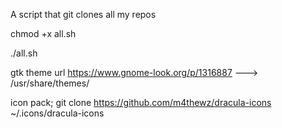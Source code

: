 A script that git clones all my repos

chmod +x all.sh

./all.sh

gtk theme url  https://www.gnome-look.org/p/1316887 ---> /usr/share/themes/

icon pack;  git clone https://github.com/m4thewz/dracula-icons ~/.icons/dracula-icons
